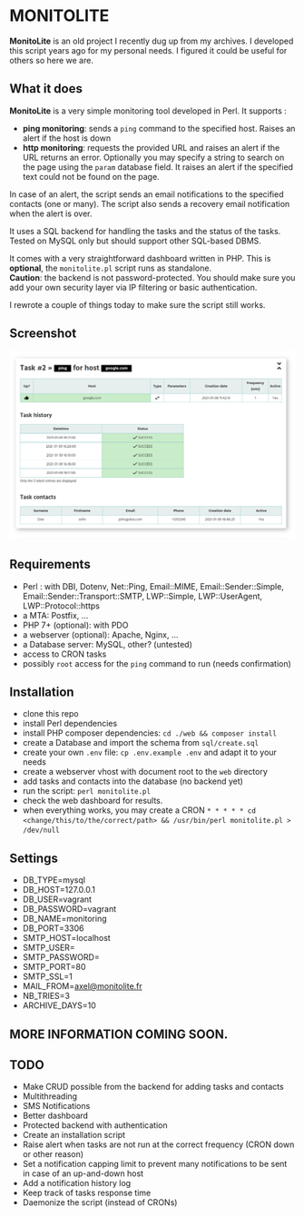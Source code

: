 # MONITOLITE

**MonitoLite** is an old project I recently dug up from my archives. I developed this script years ago for my personal needs. 
I figured it could be useful for others so here we are.


## What it does

**MonitoLite** is a very simple monitoring tool developed in Perl. It supports : 
 * **ping monitoring**: sends a `ping` command to the specified host. Raises an alert if the host is down
 * **http monitoring**: requests the provided URL and raises an alert if the URL returns an error. Optionally you may specify a string to search on the page using the `param` database field. It raises an alert if the specified text could not be found on the page.
 
 In case of an alert, the script sends an email notifications to the specified contacts (one or many). 
 The script also sends a recovery email notification when the alert is over.

It uses a SQL backend for handling the tasks and the status of the tasks. 
Tested on MySQL only but should support other SQL-based DBMS.

It comes with a very straightforward dashboard written in PHP. This is **optional**, the `monitolite.pl` script runs as standalone.    
**Caution**: the backend is not password-protected. You should make sure you add your own security layer via IP filtering or basic authentication. 


I rewrote a couple of things today to make sure the script still works. 

## Screenshot 

![screenshot](https://github.com/axeloz/monitolite/raw/main/screenshot.png "Logo")


## Requirements

* Perl : with DBI, Dotenv, Net::Ping, Email::MIME, Email::Sender::Simple, Email::Sender::Transport::SMTP, LWP::Simple, LWP::UserAgent, LWP::Protocol::https
* a MTA: Postfix, ... 
* PHP 7+ (optional): with PDO
* a webserver (optional): Apache, Nginx, ...
* a Database server: MySQL, other? (untested)
* access to CRON tasks
* possibly `root` access for the `ping` command to run (needs confirmation)


## Installation

 * clone this repo
 * install Perl dependencies
 * install PHP composer dependencies: `cd ./web && composer install`
 * create a Database and import the schema from `sql/create.sql`
 * create your own `.env` file: `cp .env.example .env` and adapt it to your needs 
 * create a webserver vhost with document root to the `web` directory
 * add tasks and contacts into the database (no backend yet)
 * run the script: `perl monitolite.pl` 
 * check the web dashboard for results. 
 * when everything works, you may create a CRON `* * * * * cd <change/this/to/the/correct/path> && /usr/bin/perl monitolite.pl > /dev/null`
 
 
## Settings

* DB_TYPE=mysql
* DB_HOST=127.0.0.1
* DB_USER=vagrant
* DB_PASSWORD=vagrant
* DB_NAME=monitoring
* DB_PORT=3306
* SMTP_HOST=localhost
* SMTP_USER=
* SMTP_PASSWORD=
* SMTP_PORT=80
* SMTP_SSL=1
* MAIL_FROM=axel@monitolite.fr
* NB_TRIES=3
* ARCHIVE_DAYS=10 
 
## MORE INFORMATION COMING SOON. 

## TODO

 * Make CRUD possible from the backend for adding tasks and contacts
 * Multithreading
 * SMS Notifications
 * Better dashboard
 * Protected backend with authentication
 * Create an installation script
 * Raise alert when tasks are not run at the correct frequency (CRON down or other reason)
 * Set a notification capping limit to prevent many notifications to be sent in case of an up-and-down host
 * Add a notification history log
 * Keep track of tasks response time
 * Daemonize the script (instead of CRONs)
